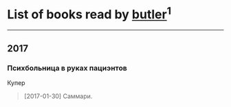 # List of books read by [butler](http://vk.com/id405976511)<sup>1</sup>
---

## 2017

### Психбольница в руках пациэнтов
Купер
> [2017-01-30] Саммари.




